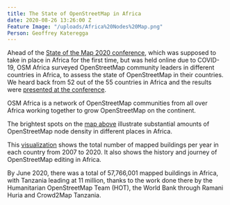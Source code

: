 ```yaml
---
title: The State of OpenStreetMap in Africa
date: 2020-08-26 13:26:00 Z
Feature Image: "/uploads/Africa%20Nodes%20Map.png"
Person: Geoffrey Kateregga
---
```


Ahead of the [State of the Map 2020 conference](https://2020.stateofthemap.org/), which was supposed to take in place in Africa for the first time, but was held online due to COVID-19, OSM Africa surveyed OpenStreetMap community leaders in different countries in Africa, to assess the state of OpenStreetMap in their countries. We heard back from 52 out of the 55 countries in Africa and the results were [presented at the conference](https://youtu.be/gHqmQp7gbqE).

OSM Africa is a network of OpenStreetMap communities from all over Africa working together to grow OpenStreetMap on the continent.

The brightest spots on the [map above](https://tyrasd.github.io/osm-node-density/#4/3.03/-0.70/latest,places) illustrate substantial amounts of OpenStreetMap node density in different places in Africa.

This [visualization](https://public.flourish.studio/visualisation/2648157/) shows the total number of mapped buildings per year in each country from 2007 to 2020. It also shows the history and journey of OpenStreetMap editing in Africa.

<div class="flourish-embed flourish-bar-chart-race" data-src="visualisation/2648157" data-url="https://flo.uri.sh/visualisation/2648157/embed"><script src="https://public.flourish.studio/resources/embed.js"></script></div>

By June 2020, there was a total of 57,766,001 mapped buildings in Africa, with Tanzania leading at 11 million, thanks to the work done there by the Humanitarian OpenStreetMap Team (HOT), the World Bank through Ramani Huria and Crowd2Map Tanzania.


 
